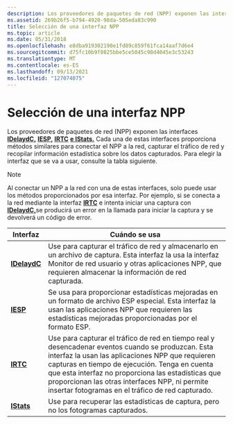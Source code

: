 ```yaml
---
description: Los proveedores de paquetes de red (NPP) exponen las interfaces IDelaydC, IESP, IRTC e IStats.
ms.assetid: 269b26f5-b794-4920-98da-505eda83c990
title: Selección de una interfaz NPP
ms.topic: article
ms.date: 05/31/2018
ms.openlocfilehash: e8dba919302190e1fd89c859f61fca14aaf7d6e4
ms.sourcegitcommit: d75fc10b9f0825bbe5ce5045c90d4045e3c53243
ms.translationtype: MT
ms.contentlocale: es-ES
ms.lasthandoff: 09/13/2021
ms.locfileid: "127074075"
---
```

# <a name="selecting-an-npp-interface"></a>Selección de una interfaz NPP

Los proveedores de paquetes de red (NPP) exponen las interfaces [**IDelaydC,**](idelaydc.md) [**IESP,**](iesp.md) [**IRTC**](irtc.md) [**e IStats.**](istats.md) Cada una de estas interfaces proporciona métodos similares para conectar el NPP a la red, capturar el tráfico de red y recopilar información estadística sobre los datos capturados. Para elegir la interfaz que se va a usar, consulte la tabla siguiente.

> [!Note]  
> Al conectar un NPP a la red con una de estas interfaces, solo puede usar los métodos proporcionados por esa interfaz. Por ejemplo, si se conecta a la red mediante la interfaz [**IRTC**](irtc.md) e intenta iniciar una captura con [**IDelaydC,**](idelaydc.md)se producirá un error en la llamada para iniciar la captura y se devolverá un código de error.

 



| Interfaz                    | Cuándo se usa                                                                                                                                                                                                                                                                                                                                     |
|------------------------------|-------------------------------------------------------------------------------------------------------------------------------------------------------------------------------------------------------------------------------------------------------------------------------------------------------------------------------------------------|
| [**IDelaydC**](idelaydc.md) | Use para capturar el tráfico de red y almacenarlo en un archivo de captura. Esta interfaz la usa la interfaz Monitor de red usuario y otras aplicaciones NPP, que requieren almacenar la información de red capturada.<br/>                                                                                                                                      |
| [**IESP**](iesp.md)         | Se usa para proporcionar estadísticas mejoradas en un formato de archivo ESP especial. Esta interfaz la usan las aplicaciones NPP que requieren las estadísticas mejoradas proporcionadas por el formato ESP.<br/>                                                                                                                                                        |
| [**IRTC**](irtc.md)         | Use para capturar el tráfico de red en tiempo real y desencadenar eventos cuando se produzcan. Esta interfaz la usan las aplicaciones NPP que requieren capturas en tiempo de ejecución. Tenga en cuenta que esta interfaz no proporciona las estadísticas que proporcionan las otras interfaces NPP, ni permite insertar fotogramas en el tráfico de red capturado.<br/> |
| [**IStats**](istats.md)     | Use para recuperar las estadísticas de captura, pero no los fotogramas capturados.                                                                                                                                                                                                                                                                                 |



 

 

 




